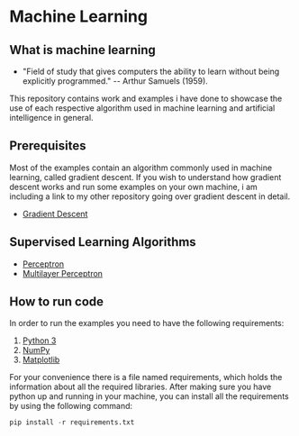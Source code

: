 # Machine Learning

## What is machine learning

* "Field of study that gives computers the ability to learn without being explicitly programmed." -- Arthur Samuels (1959).

This repository contains work and examples i have done to showcase the use of each respective algorithm used in machine learning and artificial intelligence in general.

## Prerequisites

Most of the examples contain an algorithm commonly used in machine learning, called gradient descent. If you wish to understand how gradient descent works and run some examples on your own machine, i am including a link to my other repository going over gradient descent in detail. 

* [Gradient Descent](https://github.com/sotostzam/gradient-descent)

## Supervised Learning Algorithms

* [Perceptron](https://github.com/sotostzam/artificial-neural-networks/tree/master/perceptron)
* [Multilayer Perceptron](https://github.com/sotostzam/artificial-neural-networks/tree/master/multilayer-perceptron)

## How to run code

In order to run the examples you need to have the following requirements:

1) [Python 3](https://www.python.org/downloads/)
2) [NumPy](http://www.numpy.org/)
3) [Matplotlib](http://matplotlib.org/)

For your convenience there is a file named requirements, which holds the information about all the required libraries. After making sure you have python up and running in your machine, you can install all the requirements by using the following command:

```Python
pip install -r requirements.txt
```
